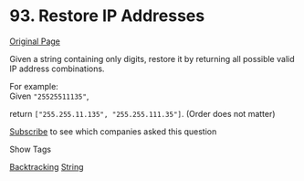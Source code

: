 # 93. Restore IP Addresses

[Original Page](https://leetcode.com/problems/restore-ip-addresses/)

Given a string containing only digits, restore it by returning all possible valid IP address combinations.

For example:  
Given `"25525511135"`,

return `["255.255.11.135", "255.255.111.35"]`. (Order does not matter)

<div>

[Subscribe](/subscribe/) to see which companies asked this question

</div>

<div>

<div id="tags" class="btn btn-xs btn-warning">Show Tags</div>

<span class="hidebutton">[Backtracking](/tag/backtracking/) [String](/tag/string/)</span></div>